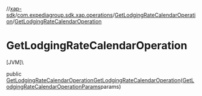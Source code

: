 //[xap-sdk](../../../index.md)/[com.expediagroup.sdk.xap.operations](../index.md)/[GetLodgingRateCalendarOperation](index.md)/[GetLodgingRateCalendarOperation](-get-lodging-rate-calendar-operation.md)

# GetLodgingRateCalendarOperation

[JVM]\

public [GetLodgingRateCalendarOperation](index.md)[GetLodgingRateCalendarOperation](-get-lodging-rate-calendar-operation.md)([GetLodgingRateCalendarOperationParams](../-get-lodging-rate-calendar-operation-params/index.md)params)
